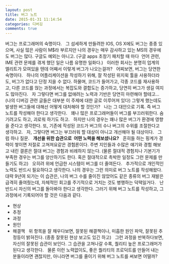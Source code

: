 ```yaml
---
layout: post
title: 버그 노트
date: 2015-01-31 11:14:54
categories: 디버깅
comments: true
---
```

버그는 프로그래머의 숙명이다.
 
그 섬세하게 만들려한 IOS, OS X에도 버그는 종종 있으며, 사실 많은 사람이 M$라 부르지만 나의 경우는 매우 감사하고 있는 MS의 경우에도 버그는 많다. 구글도 예외는 아니고. (구글 apps 초창기 패치할 때 마다  언어 관련, IME 관련 문제를 겪게 했던 일은 나름 유명한 일화다.)
 
이러한 회사는 분명히 업계의 엘리트가 모여있을 텐데 어째서 이렇게 버그가 나오는걸까?
 
어찌보면, 버그는 당연한 숙명이다.
 
하나의 어플리케이션을 작성하기 위해, 잘 작성된 위지윅 툴을 사용하더라도, 버그가 없다고 단정 지을 수 없다.
하물며, 코드가 들어가고, 각종 코드를 재사용하고, 다른 코드를 얹는 과정에서는 복잡도와 결합도는 증가하고, 당연히 버그가 생길 여지도 많아진다.
 
자 그렇다면 버그를 없애려는 노력과 기반은 당연히 마련해야 할테고… (나의 디버깅 관련 글들은 대부분 이 주제에 대한 글로 이루어져 있다) 그렇게 했는데도 발생한 버그들에 대해선 어떻게 대처해야 할 것인가?
 
나는 그 대안으로 기록. 즉 버그 노트를 작성해야 한다고 생각한다.
 
꽤나 많은 프로그래머들이 버그를 부끄러워한다.
숨기려고도 하고, 괴로워 하기도 하고.
 
하지만 나의 경우는 꽤나 많은 버그가 환경에 영향을 준다고 생각한다. 또, 기존에 작성된 코드가 버그의 수나 버그의 수위를 조절한다고 생각하고. 
 
자, 그렇다면 버그는 부끄러워 할 대상이 아니고 개선해야 될 대상이다. 
 
그럼 하나 질문.
 
**개선을 위한 습관으로  어떤 노력을 해보셨나요?**
 
흔히들 하는 핑계가 경력이 쌓이면 저절로 고쳐져요같은 경험론이다.
주변 지인들과 수많은 얘기와 경험 해보고 내린 결론은 절대 버그는 경험과 비례하지 않는다. (물론 절대적 경험치나 기본기가 부족한 경우는 버그를 양산하기도 한다. 혹은 절대적으로 촉박한 일정도 그런 문제를 만들기도 하고)
 
오히려 위에 언급한 시스템이 버그를 더 줄여든다.
 
추가적으로 개인적인 노력도 반드시 필요하다고 생각한다.
나의 경우는 그런 의미로 버그 노트를 작성해왔다. 대략 9년여 되가는 이 습관은, 나의 버그 수를 줄이진 않았어도 같은 종류의 버그 재발은 급격히 줄여줬는데, 자체적인 회고를 주기적으로 거치는 것도 병행하는 덕택일거다.
 
난 반드시 자신의 버그를 돌아봐야 한다고 생각한다.
그러기 위해 버그 노트를 작성하고, 그 과정에서 기록되어야 할 것은 다음과 같다.
 
* 현상
* 추정
* 과정
* 원인
* 해결책
 
위 항목을 잘 채우다보면, 잘못된 해결책이나, 미흡한 원인 파악, 잘못된 추정등이 밝혀진다. (종종 잘못된 현상 보고도 있긴 하고)
 
그런 과정을 반복하다보면, 자신의 잘못된 습관이 보인다. 그 습관을 고쳐나갈 수록, 퀄리티 높은 프로그래머가 된다고 생각한다.
 
물론 이런 노력없이도, 좋은 퀄리티의 프로덕트를 만들어 내는 분들이라면 괜찮지만, 아니라면 버그를 줄이기 위해 버그 노트를 써보면 어떨까?